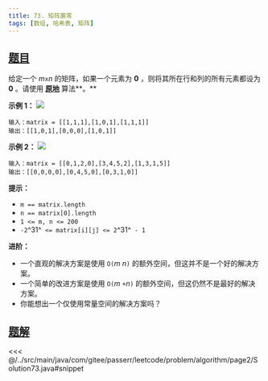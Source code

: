 ```yaml
---
title: 73. 矩阵置零
tags: [数组, 哈希表, 矩阵]
---
```



## [题目](https://leetcode.cn/problems/set-matrix-zeroes/)
给定一个 *m*` x `*n* 的矩阵，如果一个元素为 **0** ，则将其所在行和列的所有元素都设为 **0** 。请使用 **[原地](http://baike.baidu.com/item/%E5%8E%9F%E5%9C%B0%E7%AE%97%E6%B3%95)** 算法**。**

**示例 1：**
![](https://assets.leetcode.com/uploads/2020/08/17/mat1.jpg)

```
输入：matrix = [[1,1,1],[1,0,1],[1,1,1]]
输出：[[1,0,1],[0,0,0],[1,0,1]]
```

**示例 2：**
![](https://assets.leetcode.com/uploads/2020/08/17/mat2.jpg)

```
输入：matrix = [[0,1,2,0],[3,4,5,2],[1,3,1,5]]
输出：[[0,0,0,0],[0,4,5,0],[0,3,1,0]]
```

**提示：**

* `m == matrix.length`
* `n == matrix[0].length`
* `1 <= m, n <= 200`
* `-2`^31^` <= matrix[i][j] <= 2`^31^` - 1`

**进阶：**

* 一个直观的解决方案是使用 `O(`*m* *n*`)` 的额外空间，但这并不是一个好的解决方案。
* 一个简单的改进方案是使用 `O(`*m* ` + `*n*`)` 的额外空间，但这仍然不是最好的解决方案。
* 你能想出一个仅使用常量空间的解决方案吗？


## [题解](https://github.com/PasseRR/JavaLeetCode/blob/master/src/main/java/com/gitee/passerr/leetcode/problem/algorithm/page2/Solution73.java)

<<< @/../src/main/java/com/gitee/passerr/leetcode/problem/algorithm/page2/Solution73.java#snippet
